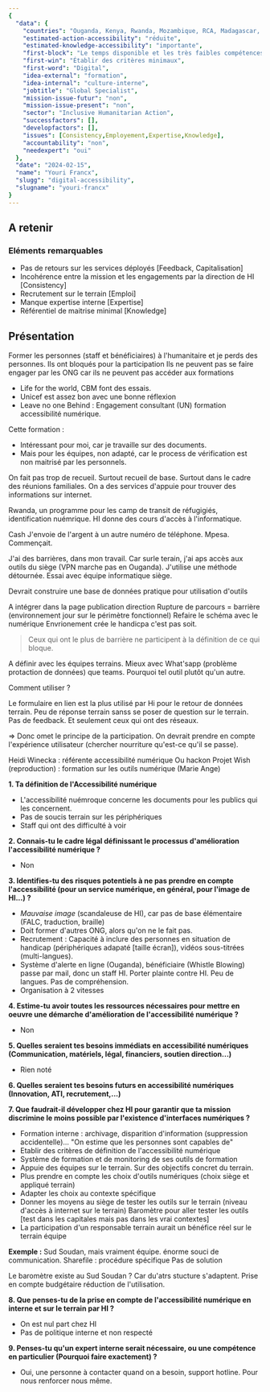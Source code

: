 ```yaml
---
{
  "data": {
    "countries": "Ouganda, Kenya, Rwanda, Mozambique, RCA, Madagascar, Sud Soudan, Ethiopie, Somalie, Somaliland",
    "estimated-action-accessibility": "réduite",
    "estimated-knowledge-accessibility": "importante",
    "first-block": "Le temps disponible et les très faibles compétences des équipes",
    "first-win": "Établir des critères minimaux",
    "first-word": "Digital",
    "idea-external": "formation",
    "idea-internal": "culture-interne",
    "jobtitle": "Global Specialist",
    "mission-issue-futur": "non",
    "mission-issue-present": "non",
    "sector": "Inclusive Humanitarian Action",
    "successfactors": [],
    "developfactors": [],
    "issues": [Consistency,Employement,Expertise,Knowledge],
    "accountability": "non",
    "needexpert": "oui"
  },
  "date": "2024-02-15",
  "name": "Youri Francx",
  "slugg": "digital-accessibility",
  "slugname": "youri-francx"
}
---
```


## A retenir

### Eléments remarquables
 
 - Pas de retours sur les services déployés [Feedback, Capitalisation]
 - Incohérence entre la mission et les engagements par la direction de HI [Consistency]
 - Recrutement sur le terrain [Emploi]
 - Manque expertise interne [Expertise]
 - Référentiel de maitrise minimal [Knowledge]


## Présentation

Former les personnes (staff et bénéficiaires) à l'humanitaire et je perds des personnes.
Ils ont bloqués pour la participation
Ils ne peuvent pas se faire engager par les ONG car ils ne peuvent pas accéder aux formations

 - Life for the world, CBM font des essais.
 - Unicef est assez bon avec une bonne réflexion
 - Leave no one Behind : Engagement consultant (UN) formation accessibilité numérique.

Cette formation : 
 - Intéressant pour moi, car je travaille sur des documents.
 - Mais pour les équipes, non adapté, car le process de vérification est non maitrisé par les personnels.

 On fait pas trop de recueil. Surtout recueil de base. 
 Surtout dans le cadre des réunions familiales. On a des services d'appuie pour trouver des informations sur internet.


Rwanda, un programme pour les camp de transit de réfugigiés, identification nuémrique.
HI donne des cours d'accès à l'informatique.

Cash
J'envoie de l'argent à un autre numéro de téléphone. Mpesa.
Commençait.

J'ai des barrières, dans mon travail. Car surle terain, j'ai aps accès aux outils du siège (VPN marche pas en Ouganda).
J'utilise une méthode détournée. Essai avec équipe informatique siège.

Devrait construire une base de données pratique pour utilisation d'outils 

A intégrer dans la page publication direction
Rupture de parcours = barrière (environnement jour sur le périmètre fonctionnel)
Refaire le schéma avec le numérique
Envrionement crée le handicpa c'est pas soit.

 > Ceux qui ont le plus de barrière ne participent à la définition de ce qui bloque.

A définir avec les équipes terrains. Mieux avec What'sapp  (problème protaction de données) que teams.
Pourquoi tel outil plutôt qu'un autre.

Comment utiliser ?

Le formulaire en lien est la plus utilisé par Hi pour le retour de données terrain.
Peu de réponse terrain sanss se poser de question sur le terrain. Pas de feedback.
Et seulement ceux qui ont des réseaux.

=> Donc omet le principe de la participation.
On devrait prendre en compte l'expérience utilisateur (chercher nourriture qu'est-ce qu'il se passe).

Heidi Winecka : référente accessibilité numérique Ou hackon
Projet Wish (reproduction) : formation sur les outils numérique (Marie Ange)

**1. Ta définition de l'Accessibilité numérique**

 - L'accessibilité nuémroque concerne les documents pour les publics qui les concernent.
 - Pas de soucis terrain sur les périphériques
 - Staff qui ont des difficulté à voir

**2. Connais-tu le cadre légal définissant le processus d'amélioration l'accessibilité numérique ?**

 - Non

**3. Identifies-tu des risques potentiels à ne pas prendre en compte l'accessibilité (pour un service numérique, en général, pour l'image de HI...) ?**

 - *Mauvaise image* (scandaleuse de HI), car pas de base élémentaire (FALC, traduction, braille)
 - Doit former d'autres ONG, alors qu'on ne le fait pas.
 - Recrutement : Capacité à inclure des personnes en situation de handicap (périphériques adapaté [taille écran]), vidéos sous-titrées (multi-langues).
 - Système d'alerte en ligne (Ouganda), bénéficiaire (Whistle Blowing) passe par mail, donc un staff HI. Porter plainte contre HI. Peu de langues. Pas de compréhension.
 - Organisation à 2 vitesses

**4. Estime-tu avoir toutes les ressources nécessaires pour mettre en oeuvre une démarche d'amélioration de l'accessibilité numérique ?**

 - Non

**5. Quelles seraient tes besoins immédiats en accessibilité numériques (Communication, matériels, légal, financiers, soutien direction...)**

 - Rien noté

**6. Quelles seraient tes besoins futurs en accessibilité numériques (Innovation, ATI, recrutement,...)**

**7. Que faudrait-il développer chez HI pour garantir que ta mission discrimine le moins possible par l'existence d'interfaces numériques ?**

- Formation interne : archivage, disparition d'information (suppression accidentelle)...
  "On estime que les personnes sont capables de"
- Etablir des critères de définition de l'accessibilité numérique
- Système de formation et de monitoring de ses outils de formation
- Appuie des équipes sur le terrain. Sur des objectifs concret du terrain.
- Plus prendre en compte les choix d'outils numériques (choix siège et appliqué terrain)
- Adapter les choix au contexte spécifique
- Donner les moyens au siège de tester les outils sur le terrain (niveau d'accès à internet sur le terrain) Baromètre pour aller tester les outils [test dans les capitales mais pas dans les vrai contextes]
 - La participation d'un responsable terrain aurait un bénéfice réel sur le terrain équipe


**Exemple :**
Sud Soudan, mais vraiment équipe. énorme souci de communication. 
Sharefile : procédure spécifique 
Pas de solution

Le baromètre existe au Sud Soudan ? Car du'atrs stucture s'adaptent. Prise en compte budgétaire
réduction de l'utilisation. 

**8. Que penses-tu de la prise en compte de l'accessibilité numérique en interne et sur le terrain par HI ?**

 - On est nul part chez HI
 - Pas de politique interne et non respecté

**9. Penses-tu qu'un expert interne serait nécessaire, ou une compétence en particulier (Pourquoi faire exactement) ?**
 
 - Oui, une personne à contacter quand on a besoin, support hotline. Pour nous renforcer nous même. 
